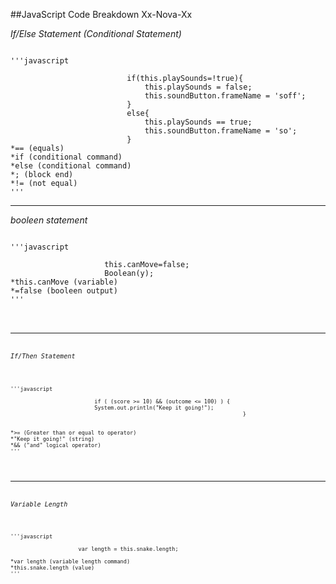 ##JavaScript Code Breakdown Xx-Nova-Xx

*If/Else Statement (Conditional Statement)*
<pre><code>
'''javascript

                          if(this.playSounds=!true){
                              this.playSounds = false;
                              this.soundButton.frameName = 'soff';
                          }
                          else{
                              this.playSounds == true;
                              this.soundButton.frameName = 'so';
                          }
*== (equals)
*if (conditional command)
*else (conditional command)
*; (block end)
*!= (not equal)
'''
</pre></code>

___

*booleen statement*
<pre><code>
'''javascript

                     this.canMove=false;
                     Boolean(y);
*this.canMove (variable)
*=false (booleen output)
'''
</pre><code>

___

*If/Then Statement*
<pre><code>
'''javascript
                              
                          if ( (score >= 10) && (outcome <= 100) ) {
                          System.out.println("Keep it going!");
                                                                        }
                                                                        
                                                                        
*>= (Greater than or equal to operator)
*"Keep it going!" (string)
*&& ("and" logical operator)
'''
</pre></code>

___

*Variable Length*
<pre><code>
'''javascript

                     var length = this.snake.length;
                     
*var length (variable length command)
*this.snake.length (value)
'''
</pre></code>
             
